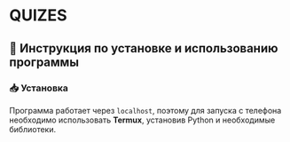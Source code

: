 # QUIZES
## 📌 Инструкция по установке и использованию программы
### 📥 Установка
Программа работает через `localhost`, поэтому для запуска с телефона необходимо использовать **Termux**, установив Python и необходимые библиотеки.
